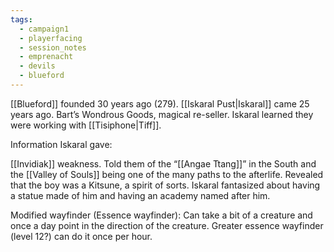 ```yaml
---
tags:
  - campaign1
  - playerfacing
  - session_notes
  - emprenacht
  - devils
  - blueford
---
```



[[Blueford]] founded 30 years ago (279). [[Iskaral Pust|Iskaral]] came 25 years ago. Bart’s Wondrous Goods, magical re-seller. Iskaral learned they were working with [[Tisiphone|Tiff]].

Information Iskaral gave:

[[Invidiak]] weakness. Told them of the “[[Angae Ttang]]” in the South and the [[Valley of Souls]] being one of the many paths to the afterlife. Revealed that the boy was a Kitsune, a spirit of sorts. Iskaral fantasized about having a statue made of him and having an academy named after him.

Modified wayfinder (Essence wayfinder): Can take a bit of a creature and once a day point in the direction of the creature. Greater essence wayfinder (level 12?) can do it once per hour.